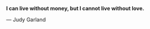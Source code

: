 <!-- START_QUOTE -->

**I can live without money, but I cannot live without love.**

— Judy Garland
